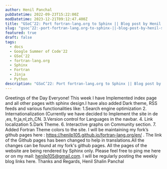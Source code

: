 ```yaml
---
author: Henil Panchal
pubDatetime: 2022-09-23T15:22:00Z
modDatetime: 2023-12-21T09:12:47.400Z
title: "GSoC’22: Port fortran-lang.org to Sphinx || Blog post by Henil Shalin Panchal || #7"
slug: "gsoc’22:-port-fortran-lang.org-to-sphinx-||-blog-post-by-henil-shalin-panchal-||-#7"
featured: true
draft: false
tags:
  - docs
  - Google Summer of Code'22
  - GSoC'22
  - fortran-lang.org
  - Sphinx
  - Fortran
  - Jinja
  - Python
description: "GSoC’22: Port fortran-lang.org to Sphinx || Blog post by Henil Shalin Panchal || #7"
---
```


Greetings of the Day Everyone!
This week I have Implemented index page and all other pages with sphinx design.I have also added Dark theme, RSS feeds and various functionalities like:
1.Search engine optimization 2. Internationalization (Currently we have decided to Implement the site in de ,es, fr,ja,nl,zh_CN.
3.Version control for Languages in the navbar. 4. Link localization
5.Dark Theme. 6. Interactive graphs on Community section. 7. Added Fortran Theme colors to the site.
I will be maintaining my fork’s github pages here : https://henilp105.github.io/fortran-lang.org/en/ .
The link of the Github pages has been changed to help in translations.All the changes can be found at my fork's github pages.
All the pages of the website are being rendered by Sphinx only.
Please feel free to ping me here or on my mail: henilp105@gmail.com.
I will be regularly posting the weekly blog links here.
Thanks and Regards,
Henil Shalin Panchal
